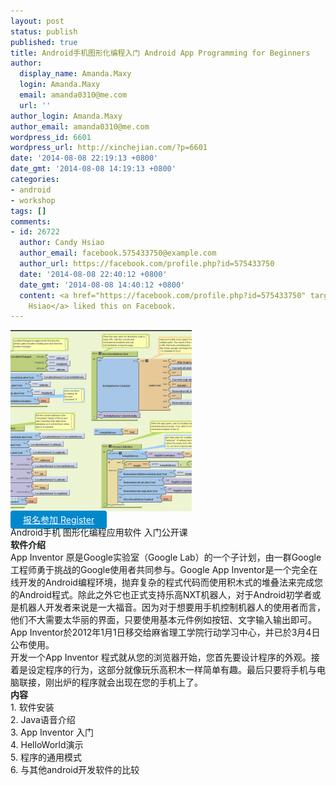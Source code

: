 ```yaml
---
layout: post
status: publish
published: true
title: Android手机图形化编程入门 Android App Programming for Beginners
author:
  display_name: Amanda.Maxy
  login: Amanda.Maxy
  email: amanda0310@me.com
  url: ''
author_login: Amanda.Maxy
author_email: amanda0310@me.com
wordpress_id: 6601
wordpress_url: http://xinchejian.com/?p=6601
date: '2014-08-08 22:19:13 +0800'
date_gmt: '2014-08-08 14:19:13 +0800'
categories:
- android
- workshop
tags: []
comments:
- id: 26722
  author: Candy Hsiao
  author_email: facebook.575433750@example.com
  author_url: https://facebook.com/profile.php?id=575433750
  date: '2014-08-08 22:40:12 +0800'
  date_gmt: '2014-08-08 14:40:12 +0800'
  content: <a href="https://facebook.com/profile.php?id=575433750" target="_blank">Candy
    Hsiao</a> liked this on Facebook.
---
```

<p><a href="/uploads/2014/08/app-android.png"><img src="/uploads/2014/08/app-android-290x290.png" alt="app android" width="290" height="290" class="aligncenter size-thumbnail wp-image-6602" /></a><br />
<a style="background-color:#0088CC;color:white;border-radius:4px;cursor:pointer;font-size:14px;padding:6px 20px;" href="http://www.huodongxing.com/go/aa" target="_blank" title="立即报名">报名参加 Register</a><br />
Android手机 图形化编程应用软件 入门公开课<br />
<strong>软件介绍</strong><br />
App Inventor 原是Google实验室（Google Lab）的一个子计划，由一群Google工程师勇于挑战的Google使用者共同参与。Google App Inventor是一个完全在线开发的Android编程环境，抛弃复杂的程式代码而使用积木式的堆叠法来完成您的Android程式。除此之外它也正式支持乐高NXT机器人，对于Android初学者或是机器人开发者来说是一大福音。因为对于想要用手机控制机器人的使用者而言，他们不大需要太华丽的界面，只要使用基本元件例如按钮、文字输入输出即可。<br />
App Inventor於2012年1月1日移交给麻省理工学院行动学习中心，并已於3月4日公布使用。<br />
开发一个App Inventor 程式就从您的浏览器开始，您首先要设计程序的外观。接着是设定程序的行为，这部分就像玩乐高积木一样简单有趣。最后只要将手机与电脑联接，刚出炉的程序就会出现在您的手机上了。<br />
<strong>内容</strong><br />
 1.    软件安装<br />
2.    Java语音介绍<br />
3.    App Inventor 入门<br />
4.    HelloWorld演示<br />
5.    程序的通用模式<br />
6.    与其他android开发软件的比较</p>
